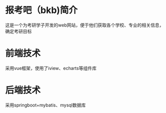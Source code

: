 # 报考吧（bkb)简介
这是一个为考研学子开发的web网站，便于他们获取各个学校、专业的相关信息，确定考研目标
# 前端技术
采用vue框架，使用了iview、echarts等组件库
# 后端技术
采用springboot+mybatis、mysql数据库
